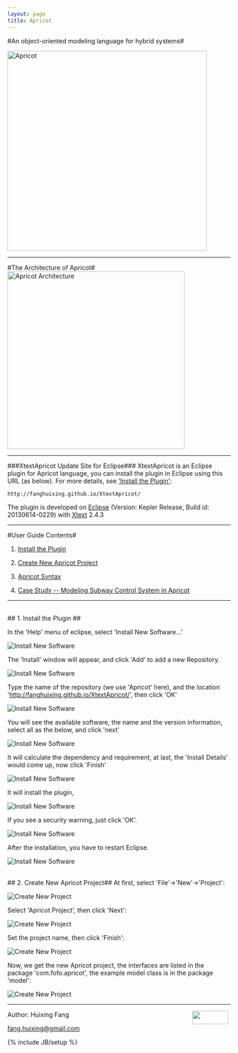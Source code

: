 ```yaml
---
layout: page
title: Apricot 
---
```


#An object-oriented modeling language for hybrid systems#

<img src="assets/figs/apricot.jpg" alt="Apricot"  style="width: 450px;"/>

---

#The Architecture of Apricot#
<img src="assets/figs/structure.jpg" alt="Apricot Architecture"  style="width: 400px;"/>

---

###XtextApricot Update Site for Eclipse###
XtextApricot is an Eclipse plugin for Apricot language, 
you can install the plugin in Eclipse using this URL (as below). 
For more details, see   <a href="#Install the Plugin">'Install the Plugin'</a>:

    http://fanghuixing.github.io/XtextApricot/

The plugin is developed on <a href="http://www.eclipse.org">Eclipse</a> (Version: Kepler Release,
Build id: 20130614-0229) with <a href="http://www.eclipse.org/Xtext/">Xtext</a> 2.4.3

----------
#User Guide Contents#
1. <a href="#Install the Plugin">Install the Plugin</a>

2. <a href="#Create New Apricot Project">Create New Apricot Project</a>


3. <a href="#Apricot Syntax">Apricot Syntax</a>

4. <a href="#Case Study">Case Study -- Modeling Subway Control System in Apricot</a>



----------

<br>
## <a name="Install the Plugin"> 1. Install the Plugin </a> ##

In the 'Help' menu of eclipse, select 'Install New Software...'

![Install New Software](assets/figs/InstallNewSoftware.jpg)

The 'Install' window will appear, and click 'Add' to add a new Repository.

![Install New Software](assets/figs/add.jpg)

Type the name of the repository (we use 'Apricot' here), and the location 'http://fanghuixing.github.io/XtextApricot/', then click 'OK'

![Install New Software](assets/figs/AddRepository.jpg)

You will see the available software, the name and the version information, select  all as the below, and click 'next'

![Install New Software](assets/figs/availiable.jpg)

It will calculate the dependency and requirement, at last, the 'Install Details' would come up, now click 'Finish'

![Install New Software](assets/figs/install.jpg)

It will install the plugin,

![Install New Software](assets/figs/installing.jpg)

If you see a security warning, just click 'OK'.

![Install New Software](assets/figs/warning.jpg)

After the installation, you have to restart Eclipse. 

![Install New Software](assets/figs/restart.jpg)



<br>
## <a name="Create New Apricot Project">2. Create New Apricot Project</a>##
At first, select 'File'->'New'->'Project':

![Create New Project](assets/figs/newproject.jpg)


Select 'Apricot Project', then click 'Next':

![Create New Project](assets/figs/selectapricot.jpg)


Set the project name, then click 'Finish':


![Create New Project](assets/figs/projectname.jpg)


Now, we get the new Apricot project, the interfaces are listed in the package 'com.fofo.apricot', the example model class is in the package 'model':

![Create New Project](assets/figs/projectview.jpg)


***

<img src="http://fanghuixing.github.io/assets/images/name.jpg" style="FLOAT: right; MARGIN-BOTTOM: 0px; MARGIN-right: 5px;height: 30px;width: 82px;">

Author: Huixing Fang 

fang.huixing@gmail.com

{% include JB/setup %}




